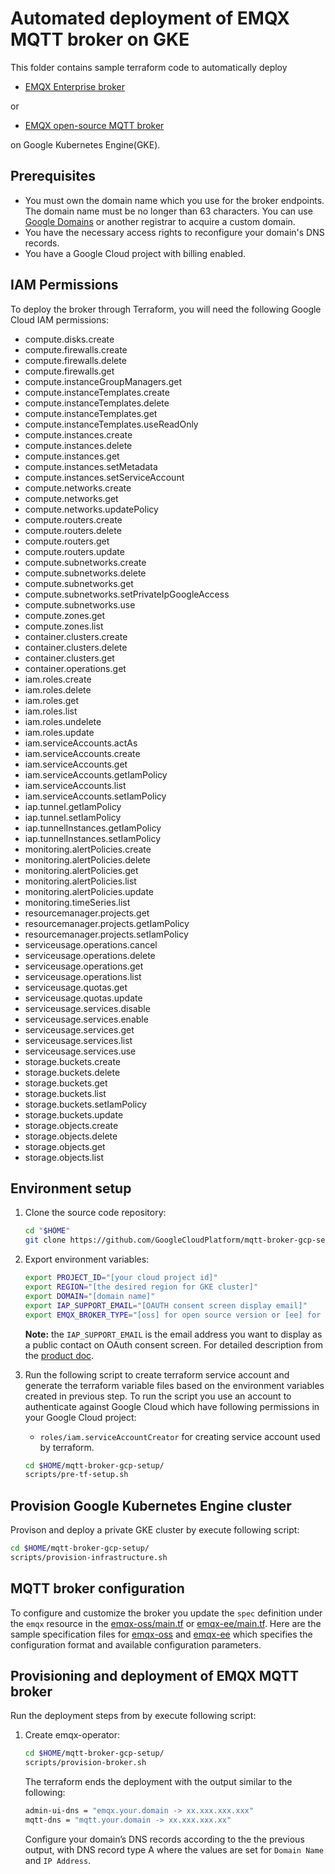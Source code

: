 # Automated deployment of EMQX MQTT broker on GKE
This folder contains sample terraform code to automatically deploy
* [EMQX Enterprise broker](https://docs.emqx.com/en/enterprise/v4.4/)

or

* [EMQX open-source MQTT broker](https://github.com/emqx/emqx)

on Google Kubernetes Engine(GKE).

## Prerequisites
* You must own the domain name which you use for the broker endpoints. The domain name must be no longer than 63 characters. You can use [Google Domains](https://domains.google.com/) or another registrar to acquire a custom domain.
* You have the necessary access rights to reconfigure your domain's DNS records.
* You have a Google Cloud project with billing enabled.

## IAM Permissions
To deploy the broker through Terraform, you will need the following Google Cloud IAM permissions:

* compute.disks.create
* compute.firewalls.create
* compute.firewalls.delete
* compute.firewalls.get
* compute.instanceGroupManagers.get
* compute.instanceTemplates.create
* compute.instanceTemplates.delete
* compute.instanceTemplates.get
* compute.instanceTemplates.useReadOnly
* compute.instances.create
* compute.instances.delete
* compute.instances.get
* compute.instances.setMetadata
* compute.instances.setServiceAccount
* compute.networks.create
* compute.networks.get
* compute.networks.updatePolicy
* compute.routers.create
* compute.routers.delete
* compute.routers.get
* compute.routers.update
* compute.subnetworks.create
* compute.subnetworks.delete
* compute.subnetworks.get
* compute.subnetworks.setPrivateIpGoogleAccess
* compute.subnetworks.use
* compute.zones.get
* compute.zones.list
* container.clusters.create
* container.clusters.delete
* container.clusters.get
* container.operations.get
* iam.roles.create
* iam.roles.delete
* iam.roles.get
* iam.roles.list
* iam.roles.undelete
* iam.roles.update
* iam.serviceAccounts.actAs
* iam.serviceAccounts.create
* iam.serviceAccounts.get
* iam.serviceAccounts.getIamPolicy
* iam.serviceAccounts.list
* iam.serviceAccounts.setIamPolicy
* iap.tunnel.getIamPolicy
* iap.tunnel.setIamPolicy
* iap.tunnelInstances.getIamPolicy
* iap.tunnelInstances.setIamPolicy
* monitoring.alertPolicies.create
* monitoring.alertPolicies.delete
* monitoring.alertPolicies.get
* monitoring.alertPolicies.list
* monitoring.alertPolicies.update
* monitoring.timeSeries.list
* resourcemanager.projects.get
* resourcemanager.projects.getIamPolicy
* resourcemanager.projects.setIamPolicy
* serviceusage.operations.cancel
* serviceusage.operations.delete
* serviceusage.operations.get
* serviceusage.operations.list
* serviceusage.quotas.get
* serviceusage.quotas.update
* serviceusage.services.disable
* serviceusage.services.enable
* serviceusage.services.get
* serviceusage.services.list
* serviceusage.services.use
* storage.buckets.create
* storage.buckets.delete
* storage.buckets.get
* storage.buckets.list
* storage.buckets.setIamPolicy
* storage.buckets.update
* storage.objects.create
* storage.objects.delete
* storage.objects.get
* storage.objects.list

## Environment setup
1. Clone the source code repository:

    ```bash
    cd "$HOME"
    git clone https://github.com/GoogleCloudPlatform/mqtt-broker-gcp-setup.git
    ```

1. Export environment variables:

    ```bash
    export PROJECT_ID="[your cloud project id]"
    export REGION="[the desired region for GKE cluster]"
    export DOMAIN="[domain name]"
    export IAP_SUPPORT_EMAIL="[OAUTH consent screen display email]"
    export EMQX_BROKER_TYPE="[oss] for open source version or [ee] for enterprise version"
    ```
    **Note:** the `IAP_SUPPORT_EMAIL` is the email address you want to display as a public contact on OAuth consent screen. For detailed description from the [product doc](https://cloud.google.com/iap/docs/enabling-kubernetes-howto#oauth-configure).

1. Run the following script to create terraform service account and generate the terraform variable files based on the environment variables created in previous step. To run the script you use an account to authenticate against Google Cloud  which have following permissions in your Google Cloud project:
    * `roles/iam.serviceAccountCreator` for creating service account used by terraform.

    ```bash
    cd $HOME/mqtt-broker-gcp-setup/
    scripts/pre-tf-setup.sh
    ```

## Provision Google Kubernetes Engine cluster
Provison and deploy a private GKE cluster by execute following script:

```bash
cd $HOME/mqtt-broker-gcp-setup/
scripts/provision-infrastructure.sh
```

## MQTT broker configuration
To configure and customize the broker you update the `spec` definition under the `emqx` resource in the [emqx-oss/main.tf](../modules/emqx-oss/main.tf) or [emqx-ee/main.tf](../modules/emqx-ee/main.tf).
Here are the sample specification files for [emqx-oss](https://github.com/emqx/emqx-operator/blob/main/config/samples/emqx/v2alpha1/emqx-full.yaml) and [emqx-ee](https://github.com/emqx/emqx-operator/blob/main/config/samples/emqx/v1beta3/emqxenterprise-full.yaml) which specifies the configuration format and available configuration parameters.

## Provisioning and deployment of EMQX MQTT broker
Run the deployment steps from by execute following script:

1. Create emqx-operator:

    ```bash
    cd $HOME/mqtt-broker-gcp-setup/
    scripts/provision-broker.sh
    ```

    The terraform ends the deployment with the output similar to the following:

    ```bash
    admin-ui-dns = "emqx.your.domain -> xx.xxx.xxx.xxx"
    mqtt-dns = "mqtt.your.domain -> xx.xxx.xxx.xx"
    ```

    Configure your domain’s DNS records according to the the previous output, with DNS record type A where the values are set for `Domain Name` and `IP Address`.

